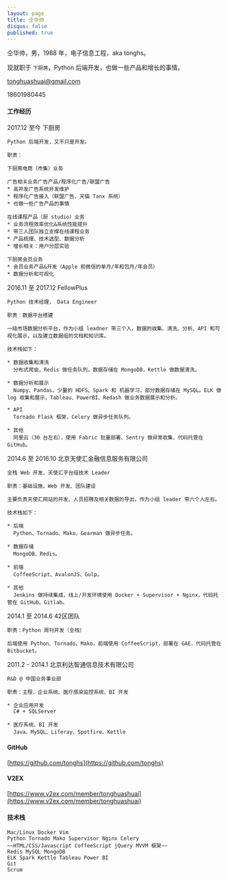 ```yaml
---
layout: page
title: 仝华帅
disqus: false
published: true
---
```


仝华帅，男，1988 年，电子信息工程，aka tonghs。

现就职于 `下厨房`，Python 后端开发，也做一些产品和增长的事情。

[tonghuashuai@gmail.com](mailto:tonghuashuai#gmail.com)

18601980445

####     
#### 工作经历

2017.12 至今 下厨房 

    Python 后端开发，又不只是开发。

    职责：

    下厨房电商（市集）业务
    
    广告相关业务广告产品/程序化广告/联盟广告
    * 高并发广告系统开发维护
    * 程序化广告接入（联盟广告、天猫 Tanx 系统）
    * 也做一些广告产品的事情
    
    在线课程产品（厨 studio）业务
    * 业务流程效率优化&系统性能提升
    * 带三人团队独立支撑在线课程业务
    * 产品梳理、技术选型、数据分析
    * 增长相关：用户分层实验
    
    下厨房会员业务
    * 会员业务产品&开发（Apple 和微信的单月/年和包月/年会员）
    * 数据分析和可视化


2016.11 至 2017.12 FellowPlus 

    Python 技术经理， Data Engineer

    职责：数据平台搭建
    
    一级市场数据分析平台，作为小组 leadner 带三个人，数据的收集、清洗、分析、API 和可视化展示，以及建立数据组的文档和知识库。
    
    技术栈如下：
    
    * 数据收集和清洗
      分布式爬虫，Redis 做任务队列，数据存储在 MongoDB，Kettle 做数据清洗。
        
    * 数据分析和展示
      Numpy、Pandas，少量的 HDFS、Spark 和 机器学习，部分数据存储在 MySQL。ELK 做 log 收集和展示，Tableau、PowerBI、Redash 做业务数据展示和分析。
        
    * API
      Tornado Flask 框架，Celery 做异步任务队列。
    
    * 其他
      阿里云（30 台左右），使用 Fabric 批量部署、Sentry 做异常收集、代码托管在 GitHub。
     

2014.6 至 2016.10 北京天使汇金融信息服务有限公司

    全栈 Web 开发、天使汇平台组技术 Leader

    职责：基础设施、Web 开发、团队建设
    
    主要负责天使汇网站的开发、人员招聘及相关数据的导出，作为小组 leader 带六个人左右。

    技术栈如下：
    
    * 后端
      Python、Tornado、Mako，Gearman 做异步任务。
        
    * 数据存储
      MongoDB、Redis。
        
    * 前端
      CoffeeScript、AvalonJS、Gulp。
        
    * 其他
      Jenkins 做持续集成，线上/开发环境使用 Docker + Supervisor + Nginx，代码托管在 GitHub、Gitlab。

2014.1 至 2014.6 42区团队

    职责：Python 周刊开发（全栈）

    后端使用 Python、Tornado、Mako，前端使用 CoffeeScript，部署在 GAE，代码托管在 Bitbucket。

2011.2 - 2014.1 北京利达智通信息技术有限公司

    R&D @ 中国业务事业部

    职责：主程，企业系统、医疗感染监控系统、BI 开发

    * 企业应用开发
      C# + SQLServer
        
    * 医疗系统、BI 开发
      Java、MySQL、Liferay、Spotfire、Kettle

####    
#### GitHub
[https://github.com/tonghs](https://github.com/tonghs)


####    
#### V2EX
[https://www.v2ex.com/member/tonghuashuai](https://www.v2ex.com/member/tonghuashuai)


####    
#### 技术栈
    Mac/Linux Docker Vim
    Python Tornado Mako Supervisor Nginx Celery
    ~~HTML/CSS/Javascript CoffeeScript jQuery MVVM 框架~~
    Redis MySQL MongoDB
    ELK Spark Kettle Tableau Power BI
    Git
    Scrum
